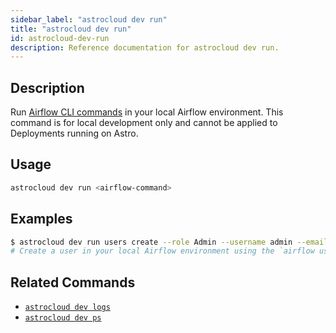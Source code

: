 ```yaml
---
sidebar_label: "astrocloud dev run"
title: "astrocloud dev run"
id: astrocloud-dev-run
description: Reference documentation for astrocloud dev run.
---
```


## Description

Run [Airflow CLI commands](https://airflow.apache.org/docs/apache-airflow/stable/cli-and-env-variables-ref.html) in your local Airflow environment. This command is for local development only and cannot be applied to Deployments running on Astro.

## Usage

```sh
astrocloud dev run <airflow-command>
```

## Examples

```sh
$ astrocloud dev run users create --role Admin --username admin --email <your-email-address> --firstname <your-first-name> --lastname <your-last-name> --password admin
# Create a user in your local Airflow environment using the `airflow user create` Airflow CLI command
```

## Related Commands

- [`astrocloud dev logs`](cli-reference/astrocloud-dev-logs.md)
- [`astrocloud dev ps`](cli-reference/astrocloud-dev-ps.md)
